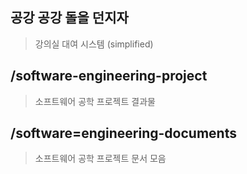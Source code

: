 ## 공강 공강 돌을 던지자
> 강의실 대여 시스템 (simplified)

## /software-engineering-project
> 소프트웨어 공학 프로젝트 결과물

## /software=engineering-documents
> 소프트웨어 공학 프로젝트 문서 모음
